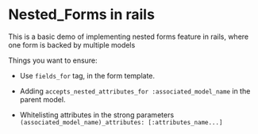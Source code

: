 # Nested_Forms in rails

This is a basic demo of implementing nested forms feature in rails, where one form is backed by multiple models  

Things you want to ensure:

* Use  ``` fields_for ```  tag, in the form template.

* Adding ``` accepts_nested_attributes_for :associated_model_name ``` in the parent model.

* Whitelisting attributes in the strong parameters
``` (associated_model_name)_attributes: [:attributes_name...] ```
